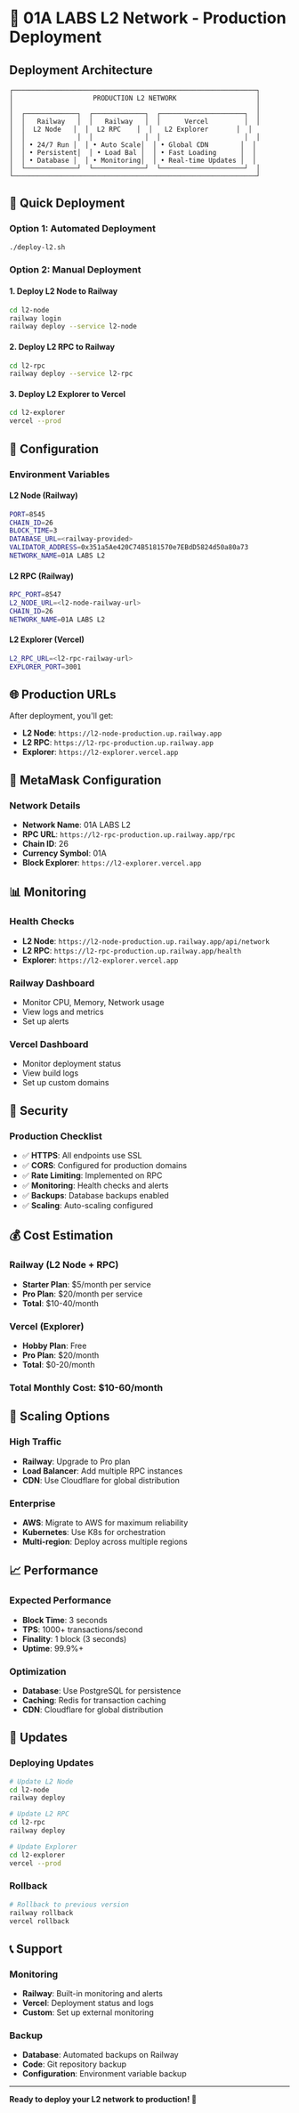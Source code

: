 # 🚀 01A LABS L2 Network - Production Deployment

## **Deployment Architecture**

```
┌─────────────────────────────────────────────────────────────┐
│                    PRODUCTION L2 NETWORK                    │
│                                                             │
│  ┌─────────────┐  ┌─────────────┐  ┌─────────────────────┐  │
│  │   Railway   │  │   Railway   │  │      Vercel         │  │
│  │  L2 Node   │  │  L2 RPC    │  │   L2 Explorer       │  │
│  │             │  │             │  │                     │  │
│  │ • 24/7 Run │  │ • Auto Scale│  │ • Global CDN        │  │
│  │ • Persistent│  │ • Load Bal │  │ • Fast Loading      │  │
│  │ • Database │  │ • Monitoring│  │ • Real-time Updates │  │
│  └─────────────┘  └─────────────┘  └─────────────────────┘  │
└─────────────────────────────────────────────────────────────┘
```

## **🚀 Quick Deployment**

### **Option 1: Automated Deployment**
```bash
./deploy-l2.sh
```

### **Option 2: Manual Deployment**

#### **1. Deploy L2 Node to Railway**
```bash
cd l2-node
railway login
railway deploy --service l2-node
```

#### **2. Deploy L2 RPC to Railway**
```bash
cd l2-rpc
railway deploy --service l2-rpc
```

#### **3. Deploy L2 Explorer to Vercel**
```bash
cd l2-explorer
vercel --prod
```

## **🔧 Configuration**

### **Environment Variables**

#### **L2 Node (Railway)**
```bash
PORT=8545
CHAIN_ID=26
BLOCK_TIME=3
DATABASE_URL=<railway-provided>
VALIDATOR_ADDRESS=0x351a5Ae420C74B5181570e7EBdD5824d50a80a73
NETWORK_NAME=01A LABS L2
```

#### **L2 RPC (Railway)**
```bash
RPC_PORT=8547
L2_NODE_URL=<l2-node-railway-url>
CHAIN_ID=26
NETWORK_NAME=01A LABS L2
```

#### **L2 Explorer (Vercel)**
```bash
L2_RPC_URL=<l2-rpc-railway-url>
EXPLORER_PORT=3001
```

## **🌐 Production URLs**

After deployment, you'll get:
- **L2 Node**: `https://l2-node-production.up.railway.app`
- **L2 RPC**: `https://l2-rpc-production.up.railway.app`
- **Explorer**: `https://l2-explorer.vercel.app`

## **🔗 MetaMask Configuration**

### **Network Details**
- **Network Name**: 01A LABS L2
- **RPC URL**: `https://l2-rpc-production.up.railway.app/rpc`
- **Chain ID**: 26
- **Currency Symbol**: 01A
- **Block Explorer**: `https://l2-explorer.vercel.app`

## **📊 Monitoring**

### **Health Checks**
- **L2 Node**: `https://l2-node-production.up.railway.app/api/network`
- **L2 RPC**: `https://l2-rpc-production.up.railway.app/health`
- **Explorer**: `https://l2-explorer.vercel.app`

### **Railway Dashboard**
- Monitor CPU, Memory, Network usage
- View logs and metrics
- Set up alerts

### **Vercel Dashboard**
- Monitor deployment status
- View build logs
- Set up custom domains

## **🔐 Security**

### **Production Checklist**
- ✅ **HTTPS**: All endpoints use SSL
- ✅ **CORS**: Configured for production domains
- ✅ **Rate Limiting**: Implemented on RPC
- ✅ **Monitoring**: Health checks and alerts
- ✅ **Backups**: Database backups enabled
- ✅ **Scaling**: Auto-scaling configured

## **💰 Cost Estimation**

### **Railway (L2 Node + RPC)**
- **Starter Plan**: $5/month per service
- **Pro Plan**: $20/month per service
- **Total**: $10-40/month

### **Vercel (Explorer)**
- **Hobby Plan**: Free
- **Pro Plan**: $20/month
- **Total**: $0-20/month

### **Total Monthly Cost**: $10-60/month

## **🚀 Scaling Options**

### **High Traffic**
- **Railway**: Upgrade to Pro plan
- **Load Balancer**: Add multiple RPC instances
- **CDN**: Use Cloudflare for global distribution

### **Enterprise**
- **AWS**: Migrate to AWS for maximum reliability
- **Kubernetes**: Use K8s for orchestration
- **Multi-region**: Deploy across multiple regions

## **📈 Performance**

### **Expected Performance**
- **Block Time**: 3 seconds
- **TPS**: 1000+ transactions/second
- **Finality**: 1 block (3 seconds)
- **Uptime**: 99.9%+

### **Optimization**
- **Database**: Use PostgreSQL for persistence
- **Caching**: Redis for transaction caching
- **CDN**: Cloudflare for global distribution

## **🔄 Updates**

### **Deploying Updates**
```bash
# Update L2 Node
cd l2-node
railway deploy

# Update L2 RPC
cd l2-rpc
railway deploy

# Update Explorer
cd l2-explorer
vercel --prod
```

### **Rollback**
```bash
# Rollback to previous version
railway rollback
vercel rollback
```

## **📞 Support**

### **Monitoring**
- **Railway**: Built-in monitoring and alerts
- **Vercel**: Deployment status and logs
- **Custom**: Set up external monitoring

### **Backup**
- **Database**: Automated backups on Railway
- **Code**: Git repository backup
- **Configuration**: Environment variable backup

---

**Ready to deploy your L2 network to production! 🚀**
